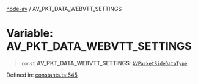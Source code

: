 [node-av](../globals.md) / AV\_PKT\_DATA\_WEBVTT\_SETTINGS

# Variable: AV\_PKT\_DATA\_WEBVTT\_SETTINGS

> `const` **AV\_PKT\_DATA\_WEBVTT\_SETTINGS**: [`AVPacketSideDataType`](../type-aliases/AVPacketSideDataType.md)

Defined in: [constants.ts:645](https://github.com/seydx/av/blob/f8631fc881b394300b1479f511d55cf1c370a87f/src/constants/constants.ts#L645)
